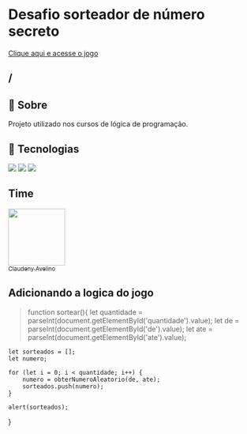 <h1>Desafio sorteador de número secreto</h1>
<a href="https">Clique aqui e acesse o jogo</a>
<h2>/</h2>

<h2>🔖 Sobre</h2>
<p>Projeto utilizado nos cursos de lógica de programação.</p>

## 🚀 Tecnologias
<div>
  <img src="https://img.shields.io/badge/HTML-239120?style=for-the-badge&logo=html5&logoColor=white">
  <img src="https://img.shields.io/badge/CSS-239120?&style=for-the-badge&logo=css3&logoColor=white">
  <img src="https://img.shields.io/badge/JavaScript-F7DF1E?style=for-the-badge&logo=javascript&logoColor=black">
</div>
<h2>Time</h2>

[<img loading="lazy" src="https://avatars.githubusercontent.com/u/79340989?s=400&u=fcfb57bc9a07b8ce0eeae1195e243bb1cb56f6d8&v=4" width=115><br><sub>Claudeny Avelino</sub>](https://github.com/ClaudenyAvelino)

## Adicionando a logica do jogo

> function sortear(){
    let quantidade = parseInt(document.getElementById('quantidade').value);
    let de = parseInt(document.getElementById('de').value);
    let ate = parseInt(document.getElementById('ate').value);
    
    let sorteados = [];
    let numero;
    
    for (let i = 0; i < quantidade; i++) {
        numero = obterNumeroAleatorio(de, ate);
        sorteados.push(numero);
    }
    
    alert(sorteados);
}
